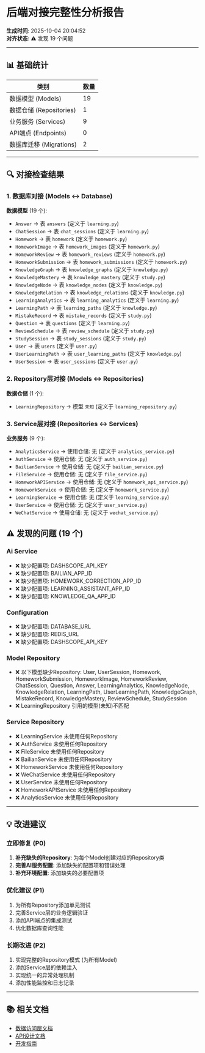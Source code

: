 # 后端对接完整性分析报告

**生成时间**: 2025-10-04 20:04:52  
**对齐状态**: ⚠️ 发现 19 个问题

---

## 📊 基础统计

| 类别 | 数量 |
|------|------|
| 数据模型 (Models) | 19 |
| 数据仓储 (Repositories) | 1 |
| 业务服务 (Services) | 9 |
| API端点 (Endpoints) | 0 |
| 数据库迁移 (Migrations) | 2 |

---

## 🔍 对接检查结果

### 1. 数据库对接 (Models ↔ Database)

**数据模型** (19 个):

- `Answer` → 表 `answers` (定义于 `learning.py`)
- `ChatSession` → 表 `chat_sessions` (定义于 `learning.py`)
- `Homework` → 表 `homework` (定义于 `homework.py`)
- `HomeworkImage` → 表 `homework_images` (定义于 `homework.py`)
- `HomeworkReview` → 表 `homework_reviews` (定义于 `homework.py`)
- `HomeworkSubmission` → 表 `homework_submissions` (定义于 `homework.py`)
- `KnowledgeGraph` → 表 `knowledge_graphs` (定义于 `knowledge.py`)
- `KnowledgeMastery` → 表 `knowledge_mastery` (定义于 `study.py`)
- `KnowledgeNode` → 表 `knowledge_nodes` (定义于 `knowledge.py`)
- `KnowledgeRelation` → 表 `knowledge_relations` (定义于 `knowledge.py`)
- `LearningAnalytics` → 表 `learning_analytics` (定义于 `learning.py`)
- `LearningPath` → 表 `learning_paths` (定义于 `knowledge.py`)
- `MistakeRecord` → 表 `mistake_records` (定义于 `study.py`)
- `Question` → 表 `questions` (定义于 `learning.py`)
- `ReviewSchedule` → 表 `review_schedule` (定义于 `study.py`)
- `StudySession` → 表 `study_sessions` (定义于 `study.py`)
- `User` → 表 `users` (定义于 `user.py`)
- `UserLearningPath` → 表 `user_learning_paths` (定义于 `knowledge.py`)
- `UserSession` → 表 `user_sessions` (定义于 `user.py`)

### 2. Repository层对接 (Models ↔ Repositories)

**数据仓储** (1 个):

- `LearningRepository` → 模型 `未知` (定义于 `learning_repository.py`)

### 3. Service层对接 (Repositories ↔ Services)

**业务服务** (9 个):

- `AnalyticsService` → 使用仓储: 无 (定义于 `analytics_service.py`)
- `AuthService` → 使用仓储: 无 (定义于 `auth_service.py`)
- `BailianService` → 使用仓储: 无 (定义于 `bailian_service.py`)
- `FileService` → 使用仓储: 无 (定义于 `file_service.py`)
- `HomeworkAPIService` → 使用仓储: 无 (定义于 `homework_api_service.py`)
- `HomeworkService` → 使用仓储: 无 (定义于 `homework_service.py`)
- `LearningService` → 使用仓储: 无 (定义于 `learning_service.py`)
- `UserService` → 使用仓储: 无 (定义于 `user_service.py`)
- `WeChatService` → 使用仓储: 无 (定义于 `wechat_service.py`)

## ⚠️ 发现的问题 (19 个)

### Ai Service

- ❌ 缺少配置项: DASHSCOPE_API_KEY
- ❌ 缺少配置项: BAILIAN_APP_ID
- ❌ 缺少配置项: HOMEWORK_CORRECTION_APP_ID
- ❌ 缺少配置项: LEARNING_ASSISTANT_APP_ID
- ❌ 缺少配置项: KNOWLEDGE_QA_APP_ID

### Configuration

- ❌ 缺少配置项: DATABASE_URL
- ❌ 缺少配置项: REDIS_URL
- ❌ 缺少配置项: DASHSCOPE_API_KEY

### Model Repository

- ❌ 以下模型缺少Repository: User, UserSession, Homework, HomeworkSubmission, HomeworkImage, HomeworkReview, ChatSession, Question, Answer, LearningAnalytics, KnowledgeNode, KnowledgeRelation, LearningPath, UserLearningPath, KnowledgeGraph, MistakeRecord, KnowledgeMastery, ReviewSchedule, StudySession
- ❌ LearningRepository 引用的模型(未知)不匹配

### Service Repository

- ❌ LearningService 未使用任何Repository
- ❌ AuthService 未使用任何Repository
- ❌ FileService 未使用任何Repository
- ❌ BailianService 未使用任何Repository
- ❌ HomeworkService 未使用任何Repository
- ❌ WeChatService 未使用任何Repository
- ❌ UserService 未使用任何Repository
- ❌ HomeworkAPIService 未使用任何Repository
- ❌ AnalyticsService 未使用任何Repository

---

## 💡 改进建议

### 立即修复 (P0)
1. **补充缺失的Repository**: 为每个Model创建对应的Repository类
2. **完善AI服务配置**: 添加缺失的配置项和错误处理
3. **补充环境配置**: 添加缺失的必要配置项

### 优化建议 (P1)
1. 为所有Repository添加单元测试
2. 完善Service层的业务逻辑验证
3. 添加API端点的集成测试
4. 优化数据库查询性能

### 长期改进 (P2)
1. 实现完整的Repository模式 (为所有Model)
2. 添加Service层的依赖注入
3. 实现统一的异常处理机制
4. 添加性能监控和日志记录

---

## 📚 相关文档

- [数据访问层文档](docs/architecture/data-access-layer.md)
- [API设计文档](docs/api/README.md)
- [开发指南](docs/guide/backend-development.md)
